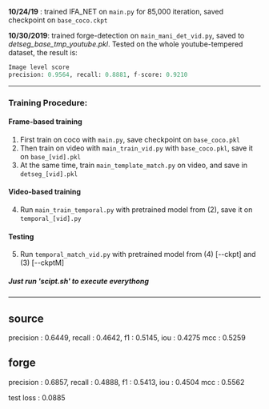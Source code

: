 **10/24/19** : trained IFA_NET on `main.py` for 85,000 iteration, saved checkpoint on `base_coco.ckpt`

**10/30/2019**: trained forge-detection on `main_mani_det_vid.py`, saved to *detseg_base_tmp_youtube.pkl*. Tested on the whole youtube-tempered dataset, the result is:
```python
Image level score                                                    
precision: 0.9564, recall: 0.8881, f-score: 0.9210
```
---
### Training Procedure:
#### Frame-based training
1. First train on coco with `main.py`, save checkpoint on `base_coco.pkl`
2. Then train on video with `main_train_vid.py` with `base_coco.pkl`, save it on `base_[vid].pkl`
3. At the same time, train `main_template_match.py` on video, and save in `detseg_[vid].pkl`

#### Video-based training
4. Run `main_train_temporal.py` with pretrained model from (2), save it on `temporal_[vid].py`

#### Testing
5. Run `temporal_match_vid.py` with pretrained model from (4) [--ckpt] and (3) [--ckptM]

##### Just run 'scipt.sh' to execute everythong
---

source
---
precision : 0.6449, recall : 0.4642, f1 : 0.5145, iou : 0.4275 mcc : 0.5259

forge
---
precision : 0.6857, recall : 0.4888, f1 : 0.5413, iou : 0.4504 mcc : 0.5562

test loss : 0.0885